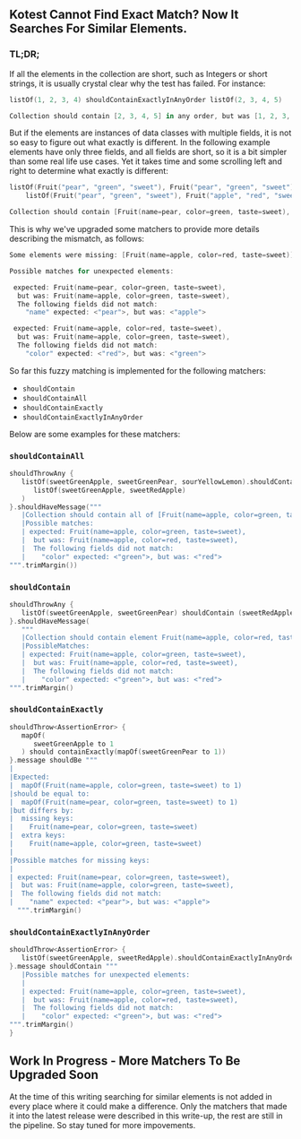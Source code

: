 ## Kotest Cannot Find Exact Match? Now It Searches For Similar Elements.

### TL;DR;

If all the elements in the collection are short, such as Integers or short strings, it is usually crystal clear why the test has failed. For instance:

```kotlin
listOf(1, 2, 3, 4) shouldContainExactlyInAnyOrder listOf(2, 3, 4, 5)

Collection should contain [2, 3, 4, 5] in any order, but was [1, 2, 3, 4]
```

But if the elements are instances of data classes with multiple fields, it is not so easy to figure out what exactly is different. In the following example elements have only three fields, and all fields are short, so it is a bit simpler than some real life use cases. Yet it takes time and some scrolling left and right to determine what exactly is different: 

```kotlin
listOf(Fruit("pear", "green", "sweet"), Fruit("pear", "green", "sweet"), Fruit("apple", "green", "sweet")) shouldContainExactlyInAnyOrder
    listOf(Fruit("pear", "green", "sweet"), Fruit("apple", "red", "sweet"), Fruit("pear", "green", "sweet"))

Collection should contain [Fruit(name=pear, color=green, taste=sweet), Fruit(name=apple, color=red, taste=sweet), Fruit(name=pear, color=green, taste=sweet)] in any order, but was [Fruit(name=pear, color=green, taste=sweet), Fruit(name=pear, color=green, taste=sweet), Fruit(name=apple, color=green, taste=sweet)]
```

This is why we've upgraded some matchers to provide more details describing the mismatch, as follows:

```kotlin
Some elements were missing: [Fruit(name=apple, color=red, taste=sweet)] and some elements were unexpected: [Fruit(name=apple, color=green, taste=sweet)]

Possible matches for unexpected elements:

 expected: Fruit(name=pear, color=green, taste=sweet),
  but was: Fruit(name=apple, color=green, taste=sweet),
  The following fields did not match:
    "name" expected: <"pear">, but was: <"apple">

 expected: Fruit(name=apple, color=red, taste=sweet),
  but was: Fruit(name=apple, color=green, taste=sweet),
  The following fields did not match:
    "color" expected: <"red">, but was: <"green">
```

So far this fuzzy matching is implemented for the following matchers:

* `shouldContain`
* `shouldContainAll`
* `shouldContainExactly`
* `shouldContainExactlyInAnyOrder`


Below are some examples for these matchers:


### `shouldContainAll`

```kotlin
shouldThrowAny {
   listOf(sweetGreenApple, sweetGreenPear, sourYellowLemon).shouldContainAll(
      listOf(sweetGreenApple, sweetRedApple)
   )
}.shouldHaveMessage("""
   |Collection should contain all of [Fruit(name=apple, color=green, taste=sweet), Fruit(name=apple, color=red, taste=sweet)] but was missing [Fruit(name=apple, color=red, taste=sweet)]
   |Possible matches:
   | expected: Fruit(name=apple, color=green, taste=sweet),
   |  but was: Fruit(name=apple, color=red, taste=sweet),
   |  The following fields did not match:
   |    "color" expected: <"green">, but was: <"red">
""".trimMargin())
```

### `shouldContain`

```kotlin
shouldThrowAny {
   listOf(sweetGreenApple, sweetGreenPear) shouldContain (sweetRedApple)
}.shouldHaveMessage(
   """
   |Collection should contain element Fruit(name=apple, color=red, taste=sweet) based on object equality; but the collection is [Fruit(name=apple, color=green, taste=sweet), Fruit(name=pear, color=green, taste=sweet)]
   |PossibleMatches:
   | expected: Fruit(name=apple, color=green, taste=sweet),
   |  but was: Fruit(name=apple, color=red, taste=sweet),
   |  The following fields did not match:
   |    "color" expected: <"green">, but was: <"red">
""".trimMargin()
```

### `shouldContainExactly`

```kotlin
shouldThrow<AssertionError> {
   mapOf(
      sweetGreenApple to 1
   ) should containExactly(mapOf(sweetGreenPear to 1))
}.message shouldBe """
|
|Expected:
|  mapOf(Fruit(name=apple, color=green, taste=sweet) to 1)
|should be equal to:
|  mapOf(Fruit(name=pear, color=green, taste=sweet) to 1)
|but differs by:
|  missing keys:
|    Fruit(name=pear, color=green, taste=sweet)
|  extra keys:
|    Fruit(name=apple, color=green, taste=sweet)
|
|Possible matches for missing keys:
|
| expected: Fruit(name=pear, color=green, taste=sweet),
|  but was: Fruit(name=apple, color=green, taste=sweet),
|  The following fields did not match:
|    "name" expected: <"pear">, but was: <"apple">
  """.trimMargin()
```

### `shouldContainExactlyInAnyOrder`

```kotlin
shouldThrow<AssertionError> {
   listOf(sweetGreenApple, sweetRedApple).shouldContainExactlyInAnyOrder(listOf(sweetGreenApple, sweetGreenPear))
}.message shouldContain """
   |Possible matches for unexpected elements:
   |
   | expected: Fruit(name=apple, color=green, taste=sweet),
   |  but was: Fruit(name=apple, color=red, taste=sweet),
   |  The following fields did not match:
   |    "color" expected: <"green">, but was: <"red">
""".trimMargin()
}
```

## Work In Progress - More Matchers To Be Upgraded Soon

At the time of this writing searching for similar elements is not added in every place where it could make a difference. Only the matchers that made it into the latest release were described in this write-up, the rest are still in the pipeline. So stay tuned for more impovements.
